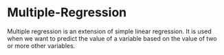 # Multiple-Regression
Multiple regression is an extension of simple linear regression. It is used when we want to predict the value of a variable based on the value of two or more other variables.
